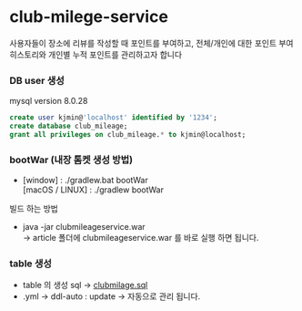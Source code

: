 # club-milege-service
사용자들이 장소에 리뷰를 작성할 때 포인트를 부여하고, 전체/개인에 대한 포인트 부여 히스토리와 개인별
누적 포인트를 관리하고자 합니다

### DB user 생성
mysql version 8.0.28
```sql
create user kjmin@'localhost' identified by '1234';   
create database club_mileage;   
grant all privileges on club_mileage.* to kjmin@localhost;
```   
### bootWar (내장 톰켓 생성 방법)
- [window] : ./gradlew.bat bootWar   
  [macOS / LINUX] : ./gradlew bootWar

빌드 하는 방법
- java -jar clubmileageservice.war   
-> article 폴더에 clubmileageservice.war 를 바로 실행 하면 됩니다.

### table 생성
- table 의 생성 sql -> [clubmilage.sql](https://github.com/Eco-Min/club-milege-service/blob/main/article/clubmilage.sql)
- .yml -> ddl-auto : update -> 자동으로 관리 됩니다.
